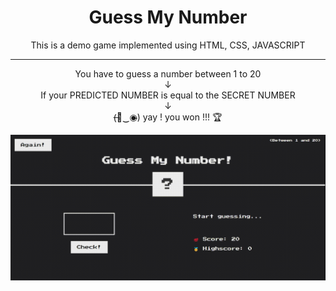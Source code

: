 <h1 align="center">Guess My Number</h1>

<p align="center">
This is a demo game implemented using HTML, CSS, JAVASCRIPT
</p>

<hr>

<p align="center">
  You have to guess a number between 1 to 20 <br />
  ↓ <br />
  If your PREDICTED NUMBER is equal to the SECRET NUMBER <br />
 ↓ <br />
  (̶◉͛‿◉̶) yay ! you won !!! 🏆
</p>

<img src="video/guess-video.gif" alt="Demo of Guess My Number">
